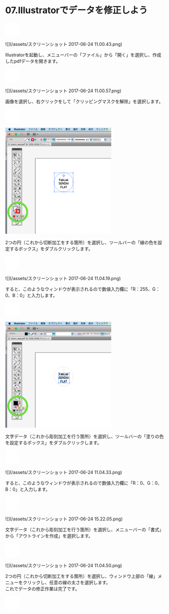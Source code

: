 # 07.Illustratorでデータを修正しよう

![](/assets/null.png)

![](/assets/スクリーンショット 2017-06-24 11.00.43.png)

Illustratorを起動し、メニューバーの「ファイル」から「開く」を選択し、作成したpdfデータを開きます。

![](/assets/null.png)

![](/assets/スクリーンショット 2017-06-24 11.00.57.png)

画像を選択し、右クリックをして「クリッピングマスクを解除」を選択します。

![](/assets/null.png)

![](/assets/スクリーンショット-2017-06-24-11.04.13.jpg)

2つの円（これから切断加工をする箇所）を選択し、ツールバーの「線の色を設定するボックス」をダブルクリックします。

![](/assets/null.png)

![](/assets/スクリーンショット 2017-06-24 11.04.19.png)

すると、このようなウィンドウが表示されるので数値入力欄に「R：255、G：0、B：0」と入力します。

![](/assets/null.png)

![](/assets/スクリーンショット-2017-06-24-11.04.30.jpg)

文字データ（これから彫刻加工を行う箇所）を選択し、ツールバーの「塗りの色を設定するボックス」をダブルクリックします。

![](/assets/null.png)

![](/assets/スクリーンショット 2017-06-24 11.04.33.png)

すると、このようなウィンドウが表示されるので数値入力欄に「R：0、G：0、B：0」と入力します。

![](/assets/null.png)

![](/assets/スクリーンショット 2017-06-24 15.22.05.png)

文字データ（これから彫刻加工を行う箇所）を選択し、メニューバーの「書式」から「アウトラインを作成」を選択します。

![](/assets/null.png)

![](/assets/スクリーンショット 2017-06-24 11.04.50.png)

2つの円（これから切断加工をする箇所）を選択し、ウィンドウ上部の「線」メニューをクリックし、任意の線の太さを選択します。  
これでデータの修正作業は完了です。

![](/assets/null.png)

